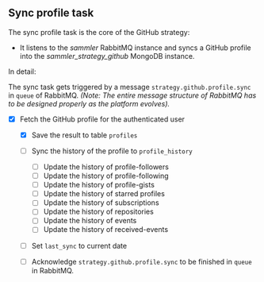 
## Sync profile task

The sync profile task is the core of the GitHub strategy:

- It listens to the _sammler_ RabbitMQ instance and syncs a GitHub profile into the _sammler_strategy_github_ MongoDB instance.

In detail:

The sync task gets triggered by a message `strategy.github.profile.sync` in `queue` of RabbitMQ.
_(Note: The entire message structure of RabbitMQ has to be designed properly as the platform evolves)._

- [x] Fetch the GitHub profile for the authenticated user
  - [x] Save the result to table `profiles`
  - [ ] Sync the history of the profile to `profile_history`
    - [ ] Update the history of profile-followers
    - [ ] Update the history of profile-following
    - [ ] Update the history of profile-gists
    - [ ] Update the history of starred profiles
    - [ ] Update the history of subscriptions
    - [ ] Update the history of repositories
    - [ ] Update the history of events
    - [ ] Update the history of received-events    
  - [ ] Set `last_sync` to current date
  - [ ] Acknowledge `strategy.github.profile.sync` to be finished in `queue` in RabbitMQ.
  

  
 